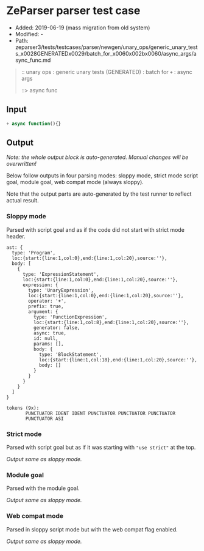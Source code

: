 # ZeParser parser test case

- Added: 2019-06-19 (mass migration from old system)
- Modified: -
- Path: zeparser3/tests/testcases/parser/newgen/unary_ops/generic_unary_tests_x0028GENERATEDx0029/batch_for_x0060x002bx0060/async_args/async_func.md

> :: unary ops : generic unary tests (GENERATED) : batch for `+` : async args
>
> ::> async func

## Input

`````js
+ async function(){}
`````

## Output

_Note: the whole output block is auto-generated. Manual changes will be overwritten!_

Below follow outputs in four parsing modes: sloppy mode, strict mode script goal, module goal, web compat mode (always sloppy).

Note that the output parts are auto-generated by the test runner to reflect actual result.

### Sloppy mode

Parsed with script goal and as if the code did not start with strict mode header.

`````
ast: {
  type: 'Program',
  loc:{start:{line:1,col:0},end:{line:1,col:20},source:''},
  body: [
    {
      type: 'ExpressionStatement',
      loc:{start:{line:1,col:0},end:{line:1,col:20},source:''},
      expression: {
        type: 'UnaryExpression',
        loc:{start:{line:1,col:0},end:{line:1,col:20},source:''},
        operator: '+',
        prefix: true,
        argument: {
          type: 'FunctionExpression',
          loc:{start:{line:1,col:8},end:{line:1,col:20},source:''},
          generator: false,
          async: true,
          id: null,
          params: [],
          body: {
            type: 'BlockStatement',
            loc:{start:{line:1,col:18},end:{line:1,col:20},source:''},
            body: []
          }
        }
      }
    }
  ]
}

tokens (9x):
       PUNCTUATOR IDENT IDENT PUNCTUATOR PUNCTUATOR PUNCTUATOR
       PUNCTUATOR ASI
`````

### Strict mode

Parsed with script goal but as if it was starting with `"use strict"` at the top.

_Output same as sloppy mode._

### Module goal

Parsed with the module goal.

_Output same as sloppy mode._

### Web compat mode

Parsed in sloppy script mode but with the web compat flag enabled.

_Output same as sloppy mode._
